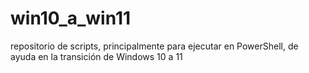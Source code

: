 # win10_a_win11
repositorio de scripts, principalmente para ejecutar en PowerShell, de ayuda en la transición de Windows 10 a 11
